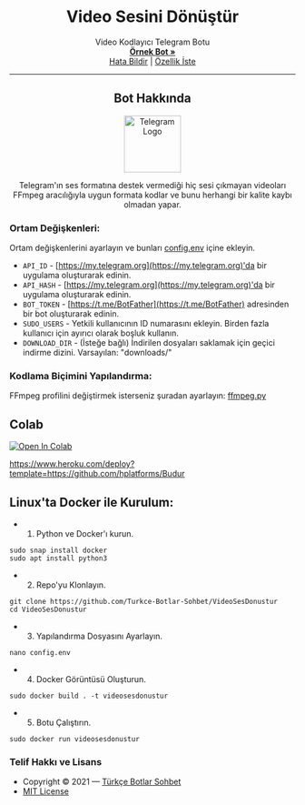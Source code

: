 <h1 align="center">Video Sesini Dönüştür</h1>
  <p align="center">
    Video Kodlayıcı Telegram Botu
    <br />
    <a href="https://telegram.dog/SesVideoBot"><strong>Örnek Bot »</strong></a>
    <br />
    <a href="https://github.com/Turkce-Botlar-Sohbet/VideoSesDonustur/issues">Hata Bildir</a>
    |
    <a href="https://github.com/Turkce-Botlar-Sohbet/VideoSesDonustur/issues">Özellik İste</a>
  </p>
</p>

<hr>

<h2 align="center">Bot Hakkında</h2>
<p align="center">
    <a href="https://github.com/Turkce-Botlar-Sohbet/VideoSesDonustur">
        <img src="https://www.flaticon.com/premium-icon/icons/svg/2626/2626281.svg" height="100" width="100" alt="Telegram Logo">
    </a>
</p>
<p align='center'>
    Telegram'ın ses formatına destek vermediği hiç sesi çıkmayan videoları FFmpeg aracılığıyla uygun formata kodlar ve bunu herhangi bir kalite kaybı olmadan yapar.
</p>

### Ortam Değişkenleri:
Ortam değişkenlerini ayarlayın ve bunları [config.env](./config.env) içine ekleyin.
- `API_ID` - [https://my.telegram.org](https://my.telegram.org)'da bir uygulama oluşturarak edinin.
- `API_HASH` - [https://my.telegram.org](https://my.telegram.org)'da bir uygulama oluşturarak edinin.
- `BOT_TOKEN` - [https://t.me/BotFather](https://t.me/BotFather) adresinden bir bot oluşturarak edinin.
- `SUDO_USERS` - Yetkili kullanıcının ID numarasını ekleyin. Birden fazla kullanıcı için ayırıcı olarak boşluk kullanın.
- `DOWNLOAD_DIR` - (İsteğe bağlı) İndirilen dosyaları saklamak için geçici indirme dizini. Varsayılan: "downloads/"

### Kodlama Biçimini Yapılandırma:
FFmpeg profilini değiştirmek isterseniz şuradan ayarlayın: [ffmpeg.py](/functions/ffmpeg.py)

## Colab
[![Open In Colab](https://colab.research.google.com/assets/colab-badge.svg)](https://colab.research.google.com/github/Turkce-Botlar-Sohbet/VideoSesDonustur/blob/master/VideoSesDonustur.ipynb)

https://www.heroku.com/deploy?template=https://github.com/hplatforms/Budur

## Linux'ta Docker ile Kurulum:

- 1. Python ve Docker'ı kurun.
```
sudo snap install docker
sudo apt install python3
```
- 2. Repo'yu Klonlayın.
```
git clone https://github.com/Turkce-Botlar-Sohbet/VideoSesDonustur
cd VideoSesDonustur
```
- 3. Yapılandırma Dosyasını Ayarlayın.
```
nano config.env
```
- 4. Docker Görüntüsü Oluşturun.
```
sudo docker build . -t videosesdonustur
```
- 5. Botu Çalıştırın.
```
sudo docker run videosesdonustur
```

### Telif Hakkı ve Lisans
- Copyright &copy; 2021 &mdash; [Türkçe Botlar Sohbet](https://t.me/botsohbet)
- [MIT License](./LICENSE)
